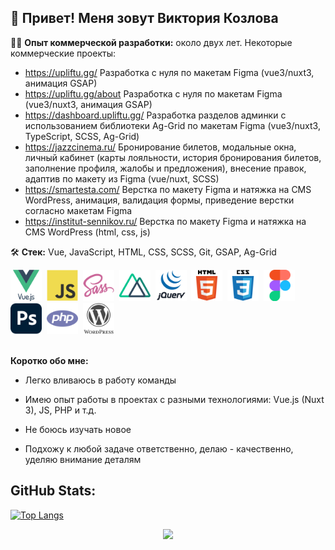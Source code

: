 ## 👋 Привет! Меня зовут Виктория Козлова

:woman_technologist: **Опыт коммерческой разработки:** около двух лет.
Некоторые коммерческие проекты:
- https://upliftu.gg/ Разработка с нуля по макетам Figma (vue3/nuxt3, анимация GSAP)
- https://upliftu.gg/about Разработка с нуля по макетам Figma (vue3/nuxt3, анимация GSAP)
- https://dashboard.upliftu.gg/ Разработка разделов админки с использованием библиотеки Ag-Grid по макетам Figma (vue3/nuxt3, TypeScript, SCSS, Ag-Grid)
- https://jazzcinema.ru/ Бронирование билетов, модальные окна, личный кабинет (карты лояльности, история бронирования билетов, заполнение профиля, жалобы и предложения), внесение правок, адаптив по макету из Figma (vue/nuxt, SCSS)
- https://smartesta.com/ Верстка по макету Figma и натяжка на CMS WordPress, анимация, валидация формы, приведение верстки согласно макетам Figma
- https://institut-sennikov.ru/ Верстка по макету Figma и натяжка на CMS WordPress (html, css, js)

:hammer_and_wrench: **Стек:** Vue, JavaScript, HTML, CSS, SCSS, Git, GSAP, Ag-Grid
<div>
	<img src="https://github.com/devicons/devicon/blob/master/icons/vuejs/vuejs-original-wordmark.svg" title="vue" alt="vue" width="50" height="50"/>&nbsp;
<!-- 	<img src="https://github.com/devicons/devicon/blob/master/icons/react/react-original-wordmark.svg" title="react" alt="react" width="50" height="50"/>&nbsp; -->
	<img src="https://github.com/devicons/devicon/blob/master/icons/javascript/javascript-original.svg" title="js" alt="js" width="50" height="50"/>&nbsp;
	<img src="https://github.com/devicons/devicon/blob/master/icons/sass/sass-original.svg" title="sass" alt="sass" width="50" height="50"/>&nbsp;
	<img src="https://github.com/devicons/devicon/blob/master/icons/nuxtjs/nuxtjs-original.svg" title="nuxtJs" alt="nuxtJs" width="50" height="50"/>&nbsp;
	<img src="https://github.com/devicons/devicon/blob/master/icons/jquery/jquery-original-wordmark.svg" title="jQuery" alt="jQuery" width="50" height="50"/>&nbsp;
	<img src="https://github.com/devicons/devicon/blob/master/icons/html5/html5-original-wordmark.svg" title="html" alt="html5" width="50" height="50"/>&nbsp;
 	<img src="https://github.com/devicons/devicon/blob/master/icons/css3/css3-original-wordmark.svg" title="css" alt="css3" width="50" height="50"/>&nbsp;
	<img src="https://github.com/devicons/devicon/blob/master/icons/figma/figma-original.svg" title="figma" alt="figma" width="50" height="50"/>&nbsp;
	<img src="https://github.com/devicons/devicon/blob/master/icons/photoshop/photoshop-plain.svg" title="photoshop" alt="photoshop" width="50" height="50"/>&nbsp;
	<img src="https://github.com/devicons/devicon/blob/master/icons/php/php-plain.svg" title="php" alt="php" width="50" height="50"/>&nbsp;
  	<img src="https://github.com/devicons/devicon/blob/master/icons/wordpress/wordpress-plain-wordmark.svg" title="wordPress" alt="wordPress" width="50" height="50"/>&nbsp;
</div>&nbsp;


**Коротко обо мне:**

- Легко вливаюсь в работу команды 

- Имею опыт работы в проектах с разными технологиями: Vue.js (Nuxt 3), JS, PHP и т.д.

- Не боюсь изучать новое

- Подхожу к любой задаче ответственно, делаю - качественно, уделяю внимание деталям

## GitHub Stats:

[![Top Langs](https://github-readme-stats.vercel.app/api/top-langs/?username=vellutoco&layout=compact&theme=vision-friendly-dark)](https://github.com/anuraghazra/github-readme-stats)

<div id="header" align="center">
  <img src="https://media.giphy.com/media/M9gbBd9nbDrOTu1Mqx/giphy.gif" width="100"/>
</div>

<!--
<div id="badges">
  <a href="your-linkedin-URL">
    <img src="https://img.shields.io/badge/LinkedIn-blue?style=for-the-badge&logo=linkedin&logoColor=white" alt="LinkedIn Badge"/>
  </a>
  <a href="your-youtube-URL">
    <img src="https://img.shields.io/badge/YouTube-red?style=for-the-badge&logo=youtube&logoColor=white" alt="Youtube Badge"/>
  </a>
  <a href="your-twitter-URL">
    <img src="https://img.shields.io/badge/Twitter-blue?style=for-the-badge&logo=twitter&logoColor=white" alt="Twitter Badge"/>
  </a>
</div>
-->
<!--
**vellutoco/vellutoco** is a ✨ _special_ ✨ repository because its `README.md` (this file) appears on your GitHub profile.

Here are some ideas to get you started:

- 🔭 I’m currently working on ...
- 🌱 I’m currently learning ...
- 👯 I’m looking to collaborate on ...
- 🤔 I’m looking for help with ...
- 💬 Ask me about ...
- 📫 How to reach me: ...
- 😄 Pronouns: ...
- ⚡ Fun fact: ...
-->
